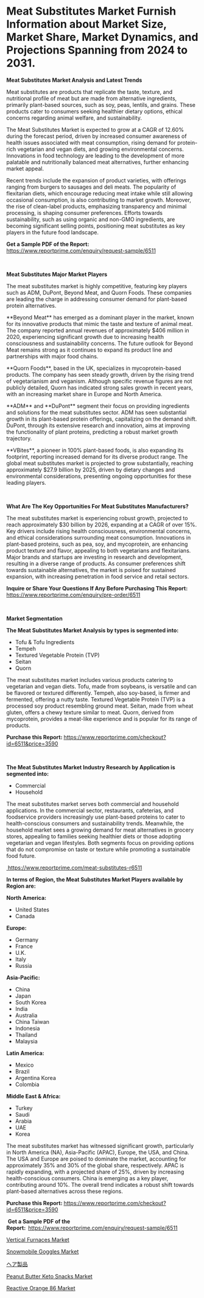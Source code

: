 <p><h1>Meat Substitutes Market Furnish Information about Market Size, Market Share, Market Dynamics, and Projections Spanning from 2024 to 2031.</h1></p><p><strong>Meat Substitutes Market Analysis and Latest Trends</strong></p>
<p><p>Meat substitutes are products that replicate the taste, texture, and nutritional profile of meat but are made from alternative ingredients, primarily plant-based sources, such as soy, peas, lentils, and grains. These products cater to consumers seeking healthier dietary options, ethical concerns regarding animal welfare, and sustainability.</p><p>The Meat Substitutes Market is expected to grow at a CAGR of 12.60% during the forecast period, driven by increased consumer awareness of health issues associated with meat consumption, rising demand for protein-rich vegetarian and vegan diets, and growing environmental concerns. Innovations in food technology are leading to the development of more palatable and nutritionally balanced meat alternatives, further enhancing market appeal.</p><p>Recent trends include the expansion of product varieties, with offerings ranging from burgers to sausages and deli meats. The popularity of flexitarian diets, which encourage reducing meat intake while still allowing occasional consumption, is also contributing to market growth. Moreover, the rise of clean-label products, emphasizing transparency and minimal processing, is shaping consumer preferences. Efforts towards sustainability, such as using organic and non-GMO ingredients, are becoming significant selling points, positioning meat substitutes as key players in the future food landscape.</p></p>
<p><strong>Get a Sample PDF of the Report:&nbsp;</strong> <a href="https://www.reportprime.com/enquiry/request-sample/6511">https://www.reportprime.com/enquiry/request-sample/6511</a></p>
<p>&nbsp;</p>
<p><strong>Meat Substitutes Major Market Players</strong></p>
<p><p>The meat substitutes market is highly competitive, featuring key players such as ADM, DuPont, Beyond Meat, and Quorn Foods. These companies are leading the charge in addressing consumer demand for plant-based protein alternatives.</p><p>**Beyond Meat** has emerged as a dominant player in the market, known for its innovative products that mimic the taste and texture of animal meat. The company reported annual revenues of approximately $406 million in 2020, experiencing significant growth due to increasing health consciousness and sustainability concerns. The future outlook for Beyond Meat remains strong as it continues to expand its product line and partnerships with major food chains.</p><p>**Quorn Foods**, based in the UK, specializes in mycoprotein-based products. The company has seen steady growth, driven by the rising trend of vegetarianism and veganism. Although specific revenue figures are not publicly detailed, Quorn has indicated strong sales growth in recent years, with an increasing market share in Europe and North America.</p><p>**ADM** and **DuPont** segment their focus on providing ingredients and solutions for the meat substitutes sector. ADM has seen substantial growth in its plant-based protein offerings, capitalizing on the demand shift. DuPont, through its extensive research and innovation, aims at improving the functionality of plant proteins, predicting a robust market growth trajectory.</p><p>**VBites**, a pioneer in 100% plant-based foods, is also expanding its footprint, reporting increased demand for its diverse product range. The global meat substitutes market is projected to grow substantially, reaching approximately $27.9 billion by 2025, driven by dietary changes and environmental considerations, presenting ongoing opportunities for these leading players.</p></p>
<p>&nbsp;</p>
<p><strong>What Are The Key Opportunities For Meat Substitutes Manufacturers?</strong></p>
<p><p>The meat substitutes market is experiencing robust growth, projected to reach approximately $30 billion by 2026, expanding at a CAGR of over 15%. Key drivers include rising health consciousness, environmental concerns, and ethical considerations surrounding meat consumption. Innovations in plant-based proteins, such as pea, soy, and mycoprotein, are enhancing product texture and flavor, appealing to both vegetarians and flexitarians. Major brands and startups are investing in research and development, resulting in a diverse range of products. As consumer preferences shift towards sustainable alternatives, the market is poised for sustained expansion, with increasing penetration in food service and retail sectors.</p></p>
<p><strong>Inquire or Share Your Questions If Any Before Purchasing This Report:</strong> <a href="https://www.reportprime.com/enquiry/pre-order/6511">https://www.reportprime.com/enquiry/pre-order/6511</a></p>
<p>&nbsp;</p>
<p><strong>Market Segmentation</strong></p>
<p><strong>The Meat Substitutes Market Analysis by types is segmented into:</strong></p>
<p><ul><li>Tofu & Tofu Ingredients</li><li>Tempeh</li><li>Textured Vegetable Protein (TVP)</li><li>Seitan</li><li>Quorn</li></ul></p>
<p><p>The meat substitutes market includes various products catering to vegetarian and vegan diets. Tofu, made from soybeans, is versatile and can be flavored or textured differently. Tempeh, also soy-based, is firmer and fermented, offering a nutty taste. Textured Vegetable Protein (TVP) is a processed soy product resembling ground meat. Seitan, made from wheat gluten, offers a chewy texture similar to meat. Quorn, derived from mycoprotein, provides a meat-like experience and is popular for its range of products.</p></p>
<p><strong>Purchase this Report:&nbsp;</strong><a href="https://www.reportprime.com/checkout?id=6511&price=3590">https://www.reportprime.com/checkout?id=6511&price=3590</a></p>
<p>&nbsp;</p>
<p><strong>The Meat Substitutes Market Industry Research by Application is segmented into:</strong></p>
<p><ul><li>Commercial</li><li>Household</li></ul></p>
<p><p>The meat substitutes market serves both commercial and household applications. In the commercial sector, restaurants, cafeterias, and foodservice providers increasingly use plant-based proteins to cater to health-conscious consumers and sustainability trends. Meanwhile, the household market sees a growing demand for meat alternatives in grocery stores, appealing to families seeking healthier diets or those adopting vegetarian and vegan lifestyles. Both segments focus on providing options that do not compromise on taste or texture while promoting a sustainable food future.</p></p>
<p><a href="https://www.reportprime.com/meat-substitutes-r6511">&nbsp;https://www.reportprime.com/meat-substitutes-r6511</a></p>
<p><strong>In terms of Region, the Meat Substitutes Market Players available by Region are:</strong></p>
<p>
    <p> <strong> North America: </strong>
        <ul>
            <li>United States</li>
            <li>Canada</li>
        </ul>
        </p> 
    <p> <strong> Europe: </strong>
        <ul>
            <li>Germany</li>
            <li>France</li>
            <li>U.K.</li>
            <li>Italy</li>
            <li>Russia</li>
        </ul>
        </p> 
    <p> <strong> Asia-Pacific: </strong>
        <ul>
            <li>China</li>
            <li>Japan</li>
            <li>South Korea</li>
            <li>India</li>
            <li>Australia</li>
            <li>China Taiwan</li>
            <li>Indonesia</li>
            <li>Thailand</li>
            <li>Malaysia</li>
        </ul>
        </p> 
    <p> <strong> Latin America: </strong>
        <ul>
            <li>Mexico</li>
            <li>Brazil</li>
            <li>Argentina Korea</li>
            <li>Colombia</li>
        </ul>
        </p> 
    <p> <strong> Middle East & Africa: </strong>
        <ul>
            <li>Turkey</li>
            <li>Saudi</li>
            <li>Arabia</li>
            <li>UAE</li>
            <li>Korea</li>
        </ul>
    </p>
    </p>
<p><p>The meat substitutes market has witnessed significant growth, particularly in North America (NA), Asia-Pacific (APAC), Europe, the USA, and China. The USA and Europe are poised to dominate the market, accounting for approximately 35% and 30% of the global share, respectively. APAC is rapidly expanding, with a projected share of 25%, driven by increasing health-conscious consumers. China is emerging as a key player, contributing around 10%. The overall trend indicates a robust shift towards plant-based alternatives across these regions.</p></p>
<p><strong>Purchase this Report: </strong><a href="https://www.reportprime.com/checkout?id=6511&price=3590">https://www.reportprime.com/checkout?id=6511&price=3590</a></p>
<p>&nbsp;<strong>Get a Sample PDF of the Report:&nbsp;&nbsp;</strong><a href="https://www.reportprime.com/enquiry/request-sample/6511">https://www.reportprime.com/enquiry/request-sample/6511</a></p>
<p><strong></strong></p>
<p><p><a href="https://medium.com/@joeyojholms59/global-vertical-furnaces-market-is-projected-to-grow-at-a-cagr-of-7-7-7466511ccd82">Vertical Furnaces Market</a></p><p><a href="https://www.linkedin.com/pulse/global-perspectives-snowmobile-goggles-market-trends-forecast-viquc?trackingId=1nyJ9AYWRaOMWOYOueA7pg%3D%3D">Snowmobile Goggles Market</a></p><p><a href="https://medium.com/@maudward1907/%E3%83%98%E3%82%A2%E8%A3%BD%E5%93%81%E3%81%AE%E5%B8%82%E5%A0%B4%E3%82%B7%E3%82%A7%E3%82%A2%E3%81%A8%E6%96%B0%E3%81%97%E3%81%84%E3%83%88%E3%83%AC%E3%83%B3%E3%83%89%E3%81%AE%E5%88%86%E6%9E%90-%E3%81%9D%E3%81%AE%E7%A8%AE%E9%A1%9E-%E7%94%A8%E9%80%94-%E6%9C%80%E7%B5%82%E7%94%A8%E9%80%94%E3%81%AB%E3%82%88%E3%82%8B2024%E5%B9%B4%E3%81%8B%E3%82%892031%E5%B9%B4%E3%81%BE%E3%81%A7%E3%81%AE%E4%BA%88%E6%B8%AC-b88bcde1dd3f">ヘア製品</a></p><p><a href="https://github.com/BryceTownsendr/Market-Research-Report-List-6/blob/main/peanut-butter-keto-snacks-market.md">Peanut Butter Keto Snacks Market</a></p><p><a href="https://issuu.com/reportprime-2/docs/reactive-orange-86-market-size-2030_7eff5328eab430">Reactive Orange 86 Market</a></p></p>